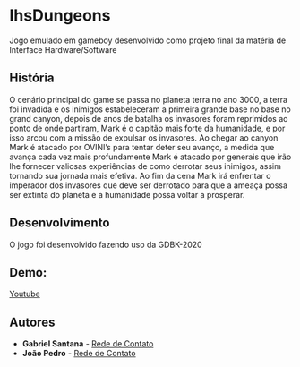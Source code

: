 # IhsDungeons
Jogo emulado em gameboy desenvolvido como projeto final da matéria de Interface Hardware/Software


## História 


O cenário principal do game se passa no planeta terra no ano 3000, a terra foi invadida e os inimigos estabeleceram a primeira grande base no base no grand canyon, depois de anos de batalha os invasores foram reprimidos ao ponto de onde partiram, Mark é o capitão mais forte da humanidade, e por isso arcou com a missão de expulsar os invasores.
Ao chegar ao canyon Mark é atacado por OVINI’s para tentar deter seu avanço, a medida que avança cada vez mais profundamente Mark é atacado por generais que irão lhe fornecer valiosas experiências de como derrotar seus inimigos, assim tornando sua jornada mais efetiva.
Ao fim da cena Mark irá enfrentar o imperador dos invasores que deve ser derrotado para que a ameaça possa ser extinta do planeta e a humanidade possa voltar a prosperar. 

## Desenvolvimento
O jogo foi desenvolvido fazendo uso da GDBK-2020

## Demo:
[Youtube](https://youtu.be/vLVNTfEam90)

## Autores
* **Gabriel Santana** - [Rede de Contato](https://www.linkedin.com/in/gabriel-carvalho-1821741b1)
* **João Pedro** - [Rede de Contato](https:linkedin.com/in/joão-pedro-souza-rolemberg-9744511ba)
